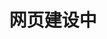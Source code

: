 ---
title : "网页建设中"
# full screen navigation
first_name : "湖南科技大学"
last_name : "明月网安实验室"
bg_image : "images/backgrounds/full-nav-bg.jpg"
# animated text loop
occupations:
- "Web Developer"
- "Graphic Designer"
- "Database Manager"

# slider background image loop
slider_images:
- "images/slider/slider-1.jpg"
- "images/slider/slider-2.jpg"
- "images/slider/slider-3.jpg"

# button
button:
  enable : true
  label : "JOIN US"
  link : "#contact"


# custom style
custom_class: "" 
custom_attributes: "" 
custom_css: ""

---